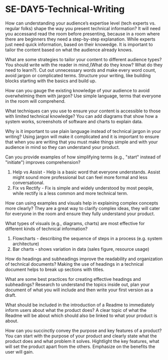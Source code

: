 # SE-DAY5-Technical-Writing
How can understanding your audience’s expertise level (tech experts vs. regular folks) shape the way you present technical information?
It will need you accessand read the room before presenting, because in a room where there are beginners they need a step-by-step explanation. While experts just need quick information, based on their knowedge. It is important to tailor the content based on what the audience already knows.

What are some strategies to tailor your content to different audience types?
You should write with the reader in mind,(What do they know? What do they need to learn?). Cut out unnecessary words and make every word count, avoid jargon or complicated terms. Structure your writing, like building blocks starting with the basics and build up.

How can you gauge the existing knowledge of your audience to avoid overwhelming them with jargon?
Use simple language, terms that everyone in the room will comprehend.

What techniques can you use to ensure your content is accessible to those with limited technical knowledge?
You can add diagrams that show how a system works, screenshots of software and charts to explain data.

Why is it important to use plain language instead of technical jargon in your writing?
Using jargon will make it complicated and it is important to ensure that when you are writing that you must make things simple and with your audience in mind so they can understand your product.

Can you provide examples of how simplifying terms (e.g., "start" instead of "initiate") improves comprehension?
1) Help vs Assist - Help is a basic word that everyone understands. Assist might sound more professional but can feel more formal and less conversational.
2) Fix vs Rectify - Fix is simple and widely understood by most people, while rectify is a less common and more technical term.

How can using examples and visuals help in explaining complex concepts more clearly?
They are a great way to clarify complex ideas, they will cater for everyone in the room and ensure they fully understand your product.

What types of visuals (e.g., diagrams, charts) are most effective for different kinds of technical information?
1) Flowcharts - describing the sequence of steps in a process (e.g. system architecture)
2) Bar charts - shows variation in data (sales figure, resource usage)

How do headings and subheadings improve the readability and organization of technical documents?
Making the use of headings in a technical document helps to break up sections with titles.

What are some best practices for creating effective headings and subheadings?
Research to understand the topics inside out, plan your document of what you will include and then write your first version as a draft.

What should be included in the introduction of a Readme to immediately inform users about what the product does?
A clear topic of what the Readme will be about which should also be linked to what your product is about.

How can you succinctly convey the purpose and key features of a product?
You can start with the purpose of your product and clearly state what the product does and what problem it solves. Hightlight the key features, what will set the product apart from the others. Emphasize on the benefits the user will gain.
